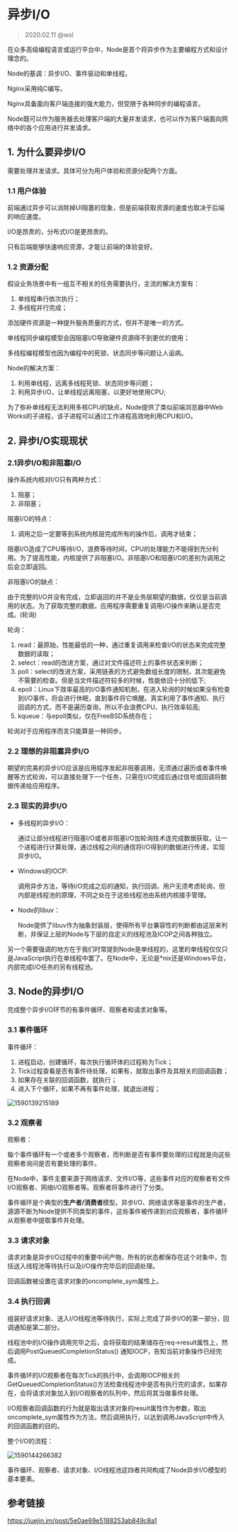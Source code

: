 # 异步I/O

> 2020.02.11 @wsl

在众多高级编程语言或运行平台中，Node是首个将异步作为主要编程方式和设计理念的。

Node的基调：异步I/O、事件驱动和单线程。

Nginx采用纯C编写。

Nginx具备面向客户端连接的强大能力，但受限于各种同步的编程语言。

Node既可以作为服务器去处理客户端的大量并发请求，也可以作为客户端面向网络中的各个应用进行并发请求。

## 1. 为什么要异步I/O

需要处理并发请求。具体可分为用户体验和资源分配两个方面。

### 1.1 用户体验

前端通过异步可以消除掉UI阻塞的现象，但是前端获取资源的速度也取决于后端的响应速度。

I/O是昂贵的，分布式I/O是更昂贵的。

只有后端能够快速响应资源，才能让前端的体验变好。

### 1.2 资源分配

假设业务场景中有一组互不相关的任务需要执行，主流的解决方案有：

1. 单线程串行依次执行；
2. 多线程并行完成；

添加硬件资源是一种提升服务质量的方式，但并不是唯一的方式。

单线程同步编程模型会因阻塞I/O导致硬件资源得不到更优的使用；

多线程编程模型也因为编程中的死锁、状态同步等问题让人诟病。

Node的解决方案：

1. 利用单线程，远离多线程死锁、状态同步等问题；
2. 利用异步I/O，让单线程远离阻塞，以更好地使用CPU;

为了弥补单线程无法利用多核CPU的缺点，Node提供了类似前端浏览器中Web Works的子进程，该子进程可以通过工作进程高效地利用CPU和I/O。

## 2. 异步I/O实现现状

### 2.1异步I/O和非阻塞I/O

操作系统内核对I/O只有两种方式：

1. 阻塞；
2. 非阻塞；

阻塞I/O的特点：

1. 调用之后一定要等到系统内核层完成所有的操作后，调用才结束；

阻塞I/O造成了CPU等待I/O，浪费等待时间，CPU的处理能力不能得到充分利用。为了提高性能，内核提供了非阻塞I/O。非阻塞I/O和阻塞I/O的差别为调用之后会立即返回。

非阻塞I/O的缺点：

由于完整的I/O并没有完成，立即返回的并不是业务层期望的数据，仅仅是当前调用的状态。为了获取完整的数据，应用程序需要重复调用I/O操作来确认是否完成。(轮询)

轮询：

1. read：最原始，性能最低的一种，通过重复调用来检查I/O的状态来完成完整数据的读取；
2. select：read的改进方案，通过对文件描述符上的事件状态来判断；
3. poll：select的改进方案，采用链表的方式避免数组长度的限制，其次能避免不需要的检查。但是当文件描述符较多的时候，性能依旧十分的低下;
4. epoll：Linux下效率最高的I/O事件通知机制，在进入轮询的时候如果没有检查到I/O事件，将会进行休眠，直到事件将它唤醒。真实利用了事件通知、执行回调的方式，而不是遍历查询，所以不会浪费CPU、执行效率较高;
5. kqueue：与epoll类似，仅在FreeBSD系统存在；

轮询对于应用程序而言只能算是一种同步。

### 2.2 理想的非阻塞异步I/O

期望的完美的异步I/O应该是应用程序发起非阻塞调用，无须通过遍历或者事件唤醒等方式轮询，可以直接处理下一个任务，只需在I/O完成后通过信号或回调将数据传递给应用程序。

### 2.3 现实的异步I/O

- 多线程的异步I/O：

  通过让部分线程进行阻塞I/O或者非阻塞I/O加轮询技术连完成数据获取，让一个进程进行计算处理，通过线程之间的通信将I/O得到的数据进行传递，实现异步I/O。

- Windows的IOCP:

  调用异步方法，等待I/O完成之后的通知，执行回调，用户无须考虑轮询，但内部是线程池的原理，不同之处在于这些线程池由系统内核接手管理。

- Node的libuv：

  Node提供了libuv作为抽象封装层，使得所有平台兼容性的判断都由这层来判断，并保证上层的Node与下层的自定义的线程池及ICOP之间各种独立。

另一个需要强调的地方在于我们时常提到Node是单线程的，这里的单线程仅仅只是JavaScript执行在单线程中罢了。在Node中，无论是*nix还是Windows平台，内部完成I/O任务的另有线程池。 

## 3. Node的异步I/O

完成整个异步I/O环节的有事件循环、观察者和请求对象等。

### 3.1 事件循环

事件循环：

1. 进程启动，创建循环，每次执行循环体的过程称为Tick；
2. Tick过程查看是否有事件待处理，如果有，就取出事件及其相关的回调函数；
3. 如果存在关联的回调函数，就执行；
4. 进入下个循环，如果不再有事件处理，就退出进程；

![1590139215189](.\images\eventloop.jpg)

### 3.2 观察者

观察者：

每个事件循环有一个或者多个观察者，而判断是否有事件要处理的过程就是向这些观察者询问是否有要处理的事件。

在Node中，事件主要来源于网络请求、文件I/O等，这些事件对应的观察者有文件I/O观察者、网络I/O观察者等。观察者将事件进行了分类。 

事件循环是个典型的**生产者/消费者**模型。异步I/O、网络请求等是事件的生产者，源源不断为Node提供不同类型的事件，这些事件被传递到对应观察者，事件循环从观察者中提取事件并处理。

### 3.3 请求对象

请求对象是异步I/O过程中的重要中间产物，所有的状态都保存在这个对象中，包括送入线程池等待执行以及I/O操作完毕后的回调处理。

回调函数被设置在请求对象的oncomplete_sym属性上。

### 3.4 执行回调

组装好请求对象、送入I/O线程池等待执行，实际上完成了异步I/O的第一部分，回调通知是第二部分。

线程池中的I/O操作调用完毕之后，会将获取的结果储存在req->result属性上，然后调用PostQueuedCompletionStatus() 通知IOCP，告知当前对象操作已经完成。

事件循环的I/O观察者在每次Tick的执行中，会调用IOCP相关的GetQueuedCompletionStatus()方法检查线程池中是否有执行完的请求，如果存在，会将请求对象加入到I/O观察者的队列中，然后将其当做事件处理。 

I/O观察者回调函数的行为就是取出请求对象的result属性作为参数，取出oncomplete_sym属性作为方法，然后调用执行，以达到调用JavaScript中传入的回调函数的目的。

整个I/O的流程：

![1590144266382](.\images\async-io.jpg)



事件循环、观察者、请求对象、I/O线程池这四者共同构成了Node异步I/O模型的基本要素。









## 参考链接

<https://juejin.im/post/5e0ae69e5188253ab849c8a1>

